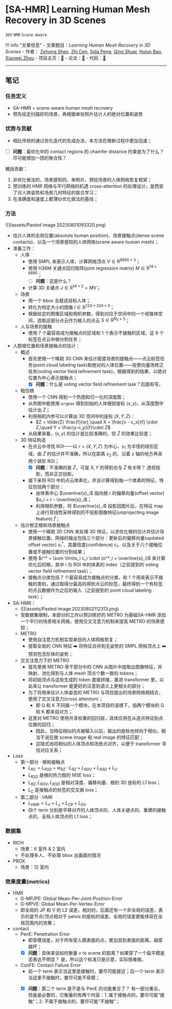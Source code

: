 # [SA-HMR] Learning Human Mesh Recovery in 3D Scenes

`3DV` `HMR` `Scene-Aware`

!!! info "文章信息"
    - 文章题目：*Learning Human Mesh Recovery in 3D Scenes*
    - 作者：
        <a href="https://zehongs.github.io/" target="_blank">Zehong Shen</a>, 
        <a href="https://github.com/anitacen" target="_blank">Zhi Cen</a>, 
        <a href="https://pengsida.net/" target="_blank">Sida Peng</a>, 
        <a href="https://chingswy.github.io/" target="_blank">Qing Shuai</a>, 
        <a href="http://www.cad.zju.edu.cn/bao/" target="_blank">Hujun Bao</a>, 
        <a href="http://xzhou.me" target="_blank">Xiaowei Zhou</a>
    - 项目主页：[🔗](https://zju3dv.github.io/sahmr/)
    - 论文：[🔗](https://openaccess.thecvf.com/content/CVPR2023/papers/Shen_Learning_Human_Mesh_Recovery_in_3D_Scenes_CVPR_2023_paper.pdf)
    - 代码：[🔗](https://github.com/zju3dv/SA-HMR/)
    
---

## 笔记

### 任务定义
- SA-HMR = scene-aware human mesh recovery
- 预先给定扫描好的场景，再根据单张照片估计人的绝对位置和姿势

### 优势与贡献
- 相比传统的通过优化迭代的生成办法，本方法在推断过程中更加迅速；
- [ ] **问题**：最优化中的 contact regions 的 chamfer distance 约束是为了什么？ 尽可能增加一团的聚合性？

概括贡献：

1. 非优化做法的，场景感知的、单照片、预给场景的人体网格恢复框架；
2. 预训练的 HMR 网络与平行网络的机遇 cross-attention 的处理设计，是西安了对人体姿势和场景几何特征的联合学习；
3. 在准确度和速度上都薄纱优化做法的基线；

### 方法

![](assets/Pasted image 20230801093320.png)

- 估计人体的全局位置(absolute human position)、场景接触点(dense scene contacts)、以及一个场景感知的人体网格(scene aware human mesh)；
- 准备工作：
	- 人体
		- 使用 SMPL 来表示人体，计算网格顶点 $V\in\mathrm{R}^{6890\times 3}$；
		- 使用 H36M 关键点回归矩阵(joint regression matrix) $M \in \mathrm{R}^{14\times 6890}$；
			- [ ] **问题**：这是什么？
		- 计算 3D 关键点 $J\in \mathrm{R}^{14\times 3} = MV$；
	- 场景
		- 用一个 bbox 去框选目标人体；
		- 转化为特定大小的图像 $I \in \mathrm{R}^{224\times 224\times 3}$；
		- 根据给定的图像区域和相机参数，得到对应于空间中的一个视锥体空间，选取这部分点云作为输入的点云 $S \in \mathrm{R}^{N_S \times 3}$；
	- 人与场景的接触
		-  使用 7 个最容易成为接触点的区域和 1 个表示不接触的区域，这 8 个标签在点云中做分割任务；
- 人题根位置和场景接触点的估计：
	- 概述
		- 首先使用一个稀疏 3D CNN 来估计密度场景的接触点——点云标签任务(point cloud labeling task)和绝对的人体位置——投票向量场修正任务(voting vector field refinement task)，根据得到的结果，以绝对位置为中心表示接触点；
			- [x] **问题**：什么是 voting vector field refinement task？后面有写。
	- 粗估根
		- 使用一个 CNN 得到一个热图和归一化的深度图；
		- 从热图中能使用 `argmax` 得到初始的人体根部座标 $(x,y)$，从深度图中估计出 $\tilde Z$；
		- 利用相机内参可以计算出 3D 空间中的座标 $(X,Y,Z)$：
			- $Z = \tilde{Z} \frac{f}{w},\quad X = \frac{x - c_x}{f} \cdot Z,\quad Y = \frac{y-c_y}{f}\cdot Z$
		- 从结果来看，$(x, y)$ 的估计是比较准确的，但 $\tilde{Z}$ 的效果比较差；
	- 3D 特征构造
		- 在点云中寻找 ROI——以 $r=(X,Y,Z)$ 为中心，$\gamma_1$ 为半径的球形区域，由 $\tilde{Z}$ 的估计并不准确，所以在距离 $\gamma_2$ 的、沿着 $z$ 轴的地方再采两个球形 ROI；
			- [x] **问题**：不准确的是 $\tilde{Z}$，可是 $X, Y$ 的得到也与 $\tilde{Z}$ 有关呀？ 透视投影，而非正交投影。
		- 接下来将 ROI 中的点云体素化，并且计算得到每一个体素的特征，特征包括两个部分：
			- 由体素中心 $\overline{s}_i$ 指向根 $r$ 的偏移向量(offset vector) $o_i = r - \overline{s}_i$；
			- 利用相机参数，将 $\overline{s}_i$ 投影回图片后，在特征 map 上进行双线性采样得到的不投影图像特征(unprojecting image feature) $\hat{f}$；
	- 估计修正根和场景接触点
		- 使用一个稀疏 3D CNN 来处理 3D 特征，以求优化根的估计并估计场景接触位置，网络的输出包括三个部分：更新后的偏移向量(updated offset vector) $o_i^*$、其置信度(confidence) $c_i$、以及关于八个接触位置或不接触位置的分割结果；
		- 使用 $r^* = \sum \limits_i c_i \cdot (o^*_i + \overline{s}_i)$ 来计算优化后的根，其中 $i$ 为 ROI 中的体素的 index（之前提到的 voting vector field refinement task）；
		- 接触点分类包括 7 个最容易成为接触点的分类，和 1 个用来表示不接触的类别，通过取得分最高的得到点云的标签，最终得到一个有标签的点云数据作为之后的输入（之前提到的 point cloud labeling task）；
- SA-HMR：
	- ![](assets/Pasted image 20230802112313.png)
	- 受数据集限制，本部分的工作以预训练好的 METRO 为基础SA-HMR 添加一个平行的场景相关网络，使用交叉注意力机制来提高 METRO 的场景感知；
	- METRO
		- 使用自注意力机制实现单目的人体网格恢复；
		- 提取全局的 CNN 特征 ➡️ 将特征合并到无姿势的 SMPL 网格顶点上 ➡️ 预测包含形体的姿势；
	- 交叉注意力下的 METRO
		- 首先使用 METRO 骨干部分中的 CNN 从图片中提取出图像特征，并映射、池化得到与人体 mesh 顶点个数一致的 tokens；
		- 将初始顶点与这些生成的 token 直接拼接，塞进 transformer 里，以此来让 transformer 能更好的注意到语义上更相关的部分；
		- 为了将用来估计人体姿态的 METRO 与项目提出的场景网络相结合，使用了交叉注意力(cross attention)；
			- 即 Q 和 K 不同属一个模块，在本项目的语境下，指两个模块的 Q 和 K 都来自对方；
		- 这里对 METRO 使用共享权重的回归层，具体应用在从逐点特征到点位置的回归；
			- 因此，当特征相似的点被输入以后，输出的座标也倾向于相似，相当于说在做 scene image 和 real image 的特征匹配；
			- 这隐式地将相似的人体顶点和场景点对齐，以便于 transformer 寻找对应关系；
- Loss
	- 第一部分 · 根和接触点
		- $L_ {RC} = L_ {R2D} + w_ {RZ} \cdot L_ {RZ} + L_ {ROV} + L_ {R3D} + L_ {C}$
		- $L_ {R2D}$ 是根的热力图的 MSE loss；
		- $L_{RZ},L_{ROV},L_{R3D}$ 是相对深度、偏移向量、根的 3D 座标的 L1 loss；
		- $L_C$ 是接触点的标签的交叉熵 loss；
	- 第二部分 · HMR
		- $L_{\mathrm{HMR}}=L_\mathrm{V}+L_\mathrm{J}+L_{\mathrm{CP}}+L_\mathrm{GV}$
		- 四个 term 分别是平移对齐的人体顶点的、人体关键点的、重建的接触点的、全局人体顶点的 L1 loss；
### 数据集

- RICH
	- 场景：6 室外 & 2 室内
	- 不处理多人、不处理 bbox 出画面的情况
- PROX 
	- 场景：12 室内

### 效果度量(metrics)

- HMR
	- G-MPJPE: Global Mean-Per-Joint-Position-Error
	- G-MPVE: Global Mean-Per-Vertex-Error
	- 即全局的 JP 和 V 的 L2 误差，相对的，后面还有一个非全局的误差，表示的是节点/顶点相对于 pelvis 的座标的误差，全局的误差更能体现在全局范围内的效果；
- contact
	- PenE: Penetration Error 
		- 即穿模误差，对于所有穿入模表面的点，累加其到表面的距离，越穿越坏；
		- [x] **问题**：具体来说如何衡量 v to scene 的距离？如果穿了一个扁平模是否表达不明显？ 是，所以这个标准只是示意，实际很难做。
	- ConFE: Contact Failure Error
		- 前一个 term 表示当这里是接触时，要尽可能接近；后一个 term 表示当这里不接触时，要尽可能不穿模；
		- [x] **问题**：第二个 term 是不是与 PenE 的功能重合了？ 有一部分重合，但是是必要的，它衡量的有两个内容：1. 属于接触点的，要尽可能“接触”；2. 不属于接触点的，要尽可能“不接触”；


